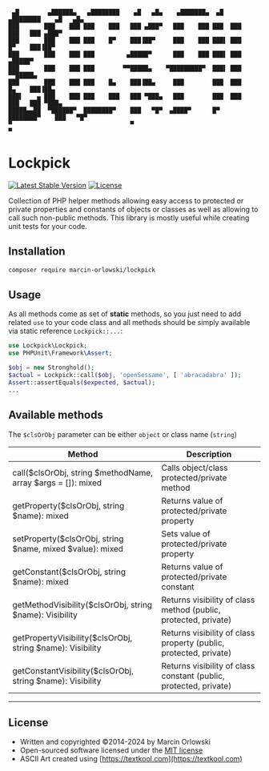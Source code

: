 ```ascii
 ▄█        ▄██████▄   ▄████████    ▄█   ▄█▄    ▄███████▄  ▄█   ▄████████    ▄█   ▄█▄
███       ███    ███ ███    ███   ███ ▄███▀   ███    ███ ███  ███    ███   ███ ▄███▀
███       ███    ███ ███    █▀    ███▐██▀     ███    ███ ███▌ ███    █▀    ███▐██▀  
███       ███    ███ ███         ▄█████▀      ███    ███ ███▌ ███         ▄█████▀  
███       ███    ███ ███        ▀▀█████▄    ▀█████████▀  ███▌ ███        ▀▀█████▄  
███       ███    ███ ███    █▄    ███▐██▄     ███        ███  ███    █▄    ███▐██▄  
███▌    ▄ ███    ███ ███    ███   ███ ▀███▄   ███        ███  ███    ███   ███ ▀███▄
█████▄▄██  ▀██████▀  ████████▀    ███   ▀█▀  ▄████▀      █▀   ████████▀    ███   ▀█▀
▀                                 ▀                                        ▀  
```

# Lockpick #

[![Latest Stable Version](https://poser.pugx.org/marcin-orlowski/lockpick/v/stable)](https://packagist.org/packages/marcin-orlowski/lockpick)
[![License](https://poser.pugx.org/marcin-orlowski/lockpick/license)](https://packagist.org/packages/marcin-orlowski/lockpick)

Collection of PHP helper methods allowing easy access to protected or private properties and
constants of objects or classes as well as allowing to call such non-public methods.
This library is mostly useful while creating unit tests for your code.

## Installation ##

```bash
composer require marcin-orlowski/lockpick
```

## Usage ##

As all methods come as set of **static** methods, so you just need to add related `use` to your
code class and all methods should be simply available via static reference `Lockpick::...`:

```php
use Lockpick\Lockpick;
use PHPUnit\Framework\Assert;

$obj = new Stronghold();
$actual = Lockpick::call($obj, 'openSessame', [ 'abracadabra' ]);
Assert::assertEquals($expected, $actual);
...
```

## Available methods ##

The `$clsOrObj` parameter can be either `object` or class name (`string`)

| Method                                                       | Description                                                       |
|--------------------------------------------------------------|-------------------------------------------------------------------|
| call($clsOrObj, string $methodName, array $args = []): mixed | Calls object/class protected/private method                       |
| getProperty($clsOrObj, string $name): mixed                  | Returns value of protected/private property                       |
| setProperty($clsOrObj, string $name, mixed $value): mixed    | Sets value of protected/private property                          |
| getConstant($clsOrObj, string $name): mixed                  | Returns value of protected/private constant                       |
| getMethodVisibility($clsOrObj, string $name): Visibility     | Returns visibility of class method (public, protected, private)   |
| getPropertyVisibility($clsOrObj, string $name): Visibility   | Returns visibility of class property (public, protected, private) |
| getConstantVisibility($clsOrObj, string $name): Visibility   | Returns visibility of class constant (public, protected, private) |

----

## License ##

* Written and copyrighted &copy;2014-2024 by Marcin Orlowski
* Open-sourced software licensed under the [MIT license](http://opensource.org/licenses/MIT)
* ASCII Art created using [https://textkool.com](https://textkool.com)
